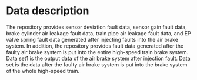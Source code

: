 # Data description

The repository provides sensor deviation fault data, sensor gain fault data, brake cylinder air leakage fault data, train pipe air leakage fault data, and EP valve spring fault data generated after injecting faults into the air brake system. In addition, the repository provides fault data generated after the faulty air brake system is put into the entire high-speed train brake system.
Data set1 is the output data of the air brake system after injection fault. Data set is the data after the faulty air brake system is put into the brake system of the whole high-speed train.
